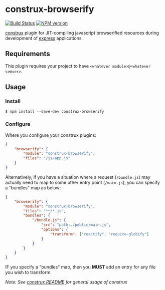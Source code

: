 # construx-browserify

[![Build Status](https://travis-ci.org/lmarkus/construx-browserify.svg?branch=master)](https://travis-ci.org/lmarkus/construx-browserify)
[![NPM version](https://badge.fury.io/js/construx-browserify.png)](http://badge.fury.io/js/construx-browserify)

[construx](https://github.com/krakenjs/construx) plugin for JIT-compiling javascript browserified resources during development of [express](http://expressjs.com/) applications.

## Requirements

This plugin requires your project to have `<whatever module>@<whatever semver>`.

## Usage

### Install

```shell
$ npm install --save-dev construx-browserify
```

### Configure

Where you configure your construx plugins:

```json
{
    "browserify": {
        "module": "construx-browserify",
        "files": "/js/app.js"
    }
}
```

Alternatively, if you have a situation where a request (`/bundle.js`) may actually need to map to some other entry point (`/main.js`),
you can specify a "bundles" map as below:

```json
{
    "browserify": {
        "module": "construx-browserify",
        "files": "**/*.js",
        "bundles": {
            "/bundle.js": {
                "src": "path:./public/main.js",
                "options": {
                    "transform": ["reactify", "require-globify"]
                }
            }
        }
    }
}
```

IF you specify a "bundles" map, then you **MUST** add an entry for any file you wish to transform.

_Note: See [construx README](https://github.com/krakenjs/construx/blob/master/README.md) for general usage of construx_
